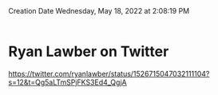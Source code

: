 <div></b>Creation Date</b> Wednesday, May 18, 2022 at 2:08:19 PM<br></div><div><br></div><div><h1>Ryan Lawber on Twitter</h1></div>
<div><a href=https://twitter.com/ryanlawber/status/1526715047032111104?s=12&t=Qg5aLTmSPjFKS3Ed4_QgjA>https://twitter.com/ryanlawber/status/1526715047032111104?s=12&t=Qg5aLTmSPjFKS3Ed4_QgjA</a><br></div>

